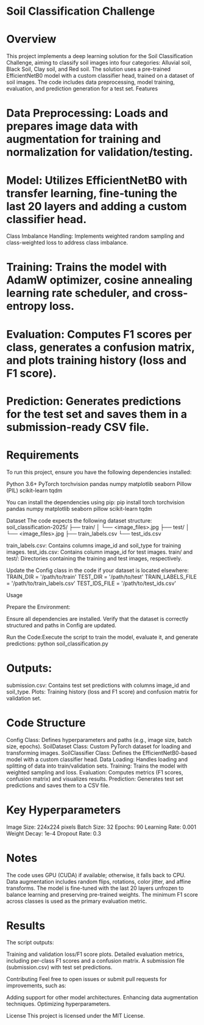 # Soil Classification Challenge
# Overview
This project implements a deep learning solution for the Soil Classification Challenge, aiming to classify soil images into four categories: Alluvial soil, Black Soil, Clay soil, and Red soil. The solution uses a pre-trained EfficientNetB0 model with a custom classifier head, trained on a dataset of soil images. The code includes data preprocessing, model training, evaluation, and prediction generation for a test set.
Features

# Data Preprocessing: Loads and prepares image data with augmentation for training and normalization for validation/testing.
# Model: Utilizes EfficientNetB0 with transfer learning, fine-tuning the last 20 layers and adding a custom classifier head.
Class Imbalance Handling: Implements weighted random sampling and class-weighted loss to address class imbalance.
# Training: Trains the model with AdamW optimizer, cosine annealing learning rate scheduler, and cross-entropy loss.
# Evaluation: Computes F1 scores per class, generates a confusion matrix, and plots training history (loss and F1 score).
# Prediction: Generates predictions for the test set and saves them in a submission-ready CSV file.

# Requirements
To run this project, ensure you have the following dependencies installed:

Python 3.6+
PyTorch
torchvision
pandas
numpy
matplotlib
seaborn
Pillow (PIL)
scikit-learn
tqdm

You can install the dependencies using pip:
pip install torch torchvision pandas numpy matplotlib seaborn pillow scikit-learn tqdm

Dataset
The code expects the following dataset structure:
soil_classification-2025/
├── train/
│   └── <image_files>.jpg
├── test/
│   └── <image_files>.jpg
├── train_labels.csv
└── test_ids.csv


train_labels.csv: Contains columns image_id and soil_type for training images.
test_ids.csv: Contains column image_id for test images.
train/ and test/: Directories containing the training and test images, respectively.

Update the Config class in the code if your dataset is located elsewhere:
TRAIN_DIR = '/path/to/train'
TEST_DIR = '/path/to/test'
TRAIN_LABELS_FILE = '/path/to/train_labels.csv'
TEST_IDS_FILE = '/path/to/test_ids.csv'

Usage

Prepare the Environment:

Ensure all dependencies are installed.
Verify that the dataset is correctly structured and paths in Config are updated.


Run the Code:Execute the script to train the model, evaluate it, and generate predictions:
python soil_classification.py


# Outputs:

submission.csv: Contains test set predictions with columns image_id and soil_type.
Plots: Training history (loss and F1 score) and confusion matrix for validation set.



# Code Structure

Config Class: Defines hyperparameters and paths (e.g., image size, batch size, epochs).
SoilDataset Class: Custom PyTorch dataset for loading and transforming images.
SoilClassifier Class: Defines the EfficientNetB0-based model with a custom classifier head.
Data Loading: Handles loading and splitting of data into train/validation sets.
Training: Trains the model with weighted sampling and loss.
Evaluation: Computes metrics (F1 scores, confusion matrix) and visualizes results.
Prediction: Generates test set predictions and saves them to a CSV file.

# Key Hyperparameters

Image Size: 224x224 pixels
Batch Size: 32
Epochs: 90
Learning Rate: 0.001
Weight Decay: 1e-4
Dropout Rate: 0.3

# Notes

The code uses GPU (CUDA) if available; otherwise, it falls back to CPU.
Data augmentation includes random flips, rotations, color jitter, and affine transforms.
The model is fine-tuned with the last 20 layers unfrozen to balance learning and preserving pre-trained weights.
The minimum F1 score across classes is used as the primary evaluation metric.

# Results
The script outputs:

Training and validation loss/F1 score plots.
Detailed evaluation metrics, including per-class F1 scores and a confusion matrix.
A submission file (submission.csv) with test set predictions.

Contributing
Feel free to open issues or submit pull requests for improvements, such as:

Adding support for other model architectures.
Enhancing data augmentation techniques.
Optimizing hyperparameters.

License
This project is licensed under the MIT License.
